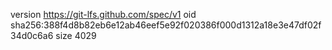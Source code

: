 version https://git-lfs.github.com/spec/v1
oid sha256:388f4d8b82eb6e12ab46eef5e92f020386f000d1312a18e3e47df02f34d0c6a6
size 4029
